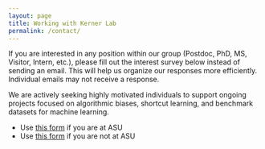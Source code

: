 ```yaml
---
layout: page
title: Working with Kerner Lab
permalink: /contact/
---
```

<!-- 
Jekyll is a great tool to create static sites, but there’s no backend to send your data to.

However, you can use free SaaS as a backend for forms, such as [Formspree](https://formspree.io/) to handle form submissions. Sleek has a configured form using formspree ready for you. All you have to do is change the email in `.config.yml`.

Check the form below to see it in action! -->
<!-- 
### Example Formspree contact

Fill in the form or [email me](mailto:{{site.email}}) to discuss your next project.

{% include form.html %}

{% include modal.html %} -->

If you are interested in any position within our group (Postdoc, PhD, MS, Visitor, Intern, etc.), please fill out the interest survey below instead of sending an email. This will help us organize our responses more efficiently. Individual emails may not receive a response.

We are actively seeking highly motivated individuals to support ongoing projects focused on algorithmic biases, shortcut learning, and benchmark datasets for machine learning.

- Use [this form](https://forms.gle/QJGKa8p4jPJ11nAg8)  if you are at ASU
- Use [this form](https://forms.gle/utmewBr6eiDddo1cA) if you are not at ASU
